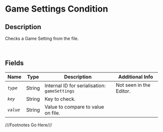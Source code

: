 Game Settings Condition
============= 

## Description

Checks a Game Setting from the file.

<br />

## Fields

| Name     | Type   | Description | Additional Info |
| -------- | ------ | ----------- | --------------- |
| *`type`* | String |      Internal ID for serialisation: `gameSettings`       |         Not seen in the Editor.        |
| *`key`* | String |      Key to check.       |                 |
| *`value`* | String |      Value to compare to value on file.       |                 |

///Footnotes Go Here///

[^-1]: Fields in *italics* are required for the Object to be valid.  
